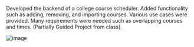 Developed the backend of a college course scheduler. Added functionality such as adding, removing, and importing courses. Various use cases were provided. Many requirements were needed such as overlapping courses and times. (Partially Guided Project from class).

![image](https://user-images.githubusercontent.com/38502280/147886373-48688d9c-96f6-4a69-bb92-a4fc409f78ba.png)
